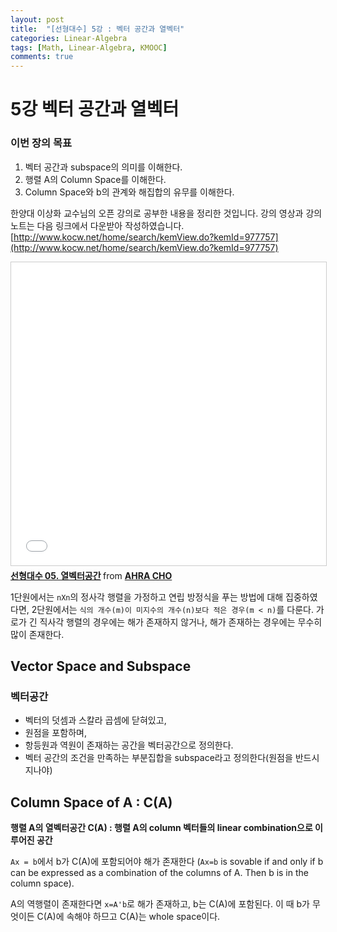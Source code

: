 ```yaml
---
layout: post
title:  "[선형대수] 5강 : 벡터 공간과 열벡터"
categories: Linear-Algebra
tags: [Math, Linear-Algebra, KMOOC]
comments: true
---
```




# 5강 벡터 공간과 열벡터
### 이번 장의 목표
1. 벡터 공간과 subspace의 의미를 이해한다.
2. 행렬 A의 Column Space를 이해한다.
3. Column Space와 b의 관계와 해집합의 유무를 이해한다.  
  
  
한양대 이상화 교수님의 오픈 강의로 공부한 내용을 정리한 것입니다. 강의 영상과 강의 노트는 다음 링크에서 다운받아 작성하였습니다.  
[http://www.kocw.net/home/search/kemView.do?kemId=977757](http://www.kocw.net/home/search/kemView.do?kemId=977757)   
  
<iframe src="//www.slideshare.net/slideshow/embed_code/key/c2rfeFyOjkf9sk" width="595" height="485" frameborder="0" marginwidth="0" marginheight="0" scrolling="no" style="border:1px solid #CCC; border-width:1px; margin-bottom:5px; max-width: 100%;" allowfullscreen> </iframe> <div style="margin-bottom:5px"> <strong> <a href="//www.slideshare.net/ahra-cho/05-108695910" title="선형대수 05. 열벡터공간" target="_blank">선형대수 05. 열벡터공간</a> </strong> from <strong><a href="https://www.slideshare.net/ahra-cho" target="_blank">AHRA CHO</a></strong> </div>  
  
  

1단원에서는 `nXn`의 정사각 행렬을 가정하고 연립 방정식을 푸는 방법에 대해 집중하였다면, 2단원에서는 `식의 개수(m)이 미지수의 개수(n)보다 적은 경우(m < n)`를 다룬다. 가로가 긴 직사각 행렬의 경우에는 해가 존재하지 않거나, 해가 존재하는 경우에는 무수히 많이 존재한다.   

## Vector Space and Subspace
### 벡터공간
- 벡터의 덧셈과 스칼라 곱셈에 닫혀있고,
- 원점을 포함하며,
- 항등원과 역원이 존재하는 공간을 벡터공간으로 정의한다.
- 벡터 공간의 조건을 만족하는 부분집합을 subspace라고 정의한다(원점을 반드시 지나야)  

## Column Space of A : C(A)
**행렬 A의 열벡터공간 C(A) : 행렬 A의 column 벡터들의 linear combination으로 이루어진 공간**  

`Ax = b`에서 b가 C(A)에 포함되어야 해가 존재한다 (`Ax=b` is sovable if and only if b can be expressed as a combination of the columns of A. Then b is in the column space).  

A의 역행렬이 존재한다면 `x=A'b`로 해가 존재하고, b는 C(A)에 포함된다. 이 때 b가 무엇이든 C(A)에 속해야 하므고 C(A)는 whole space이다.  
